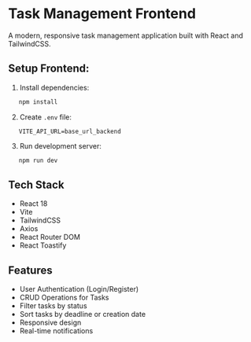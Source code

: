 # Task Management Frontend

A modern, responsive task management application built with React and TailwindCSS.

## Setup Frontend:

1. Install dependencies:

```bash
   npm install
```

2. Create `.env` file:

```env
   VITE_API_URL=base_url_backend
```

3. Run development server:

```bash
   npm run dev
```

## Tech Stack

- React 18
- Vite
- TailwindCSS
- Axios
- React Router DOM
- React Toastify

## Features

- User Authentication (Login/Register)
- CRUD Operations for Tasks
- Filter tasks by status
- Sort tasks by deadline or creation date
- Responsive design
- Real-time notifications
